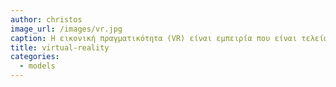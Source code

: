 ```yaml
---
author: christos
image_url: /images/vr.jpg
caption: Η εικονική πραγματικότητα (VR) είναι εμπειρία που είναι τελείως διαφορετική από τον πραγματικό κόσμο, όπου ο χρήστης βλέπει δίαφορα περιβάλλοντα και διάφορους ήχους που βάζουν τον χρήστη σε ένα εικονίκο περιβάλλον. Το VR χρησιμοποιήτε για ψυχαγωγία αλλά και για επαιδευτικούς σκοπούς όπως στην ιατρική.
title: virtual-reality
categories:
  - models
---
```

